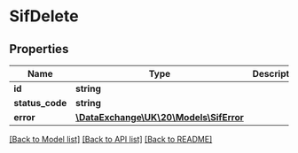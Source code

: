 # SifDelete

## Properties
Name | Type | Description | Notes
------------ | ------------- | ------------- | -------------
**id** | **string** |  | [optional] 
**status_code** | **string** |  | [optional] 
**error** | [**\DataExchange\UK\20\Models\SifError**](SifError.md) |  | [optional] 

[[Back to Model list]](../README.md#documentation-for-models) [[Back to API list]](../README.md#documentation-for-api-endpoints) [[Back to README]](../README.md)


